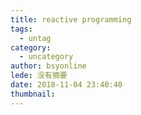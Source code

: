 ```yaml
---
title: reactive programming
tags:
  - untag
category:
  - uncategory
author: bsyonline
lede: 没有摘要
date: 2018-11-04 23:40:40
thumbnail:
---
```

